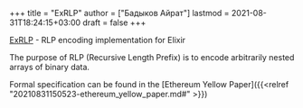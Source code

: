 +++
title = "ExRLP"
author = ["Бадыков Айрат"]
lastmod = 2021-08-31T18:24:15+03:00
draft = false
+++

[ExRLP](https://github.com/mana-ethereum/ex%5Frlp) - RLP encoding implementation for Elixir

The purpose of RLP (Recursive Length Prefix) is to encode arbitrarily nested arrays of binary data.

Formal specification can be found in the [Ethereum Yellow Paper]({{<relref "20210831150523-ethereum_yellow_paper.md#" >}})
